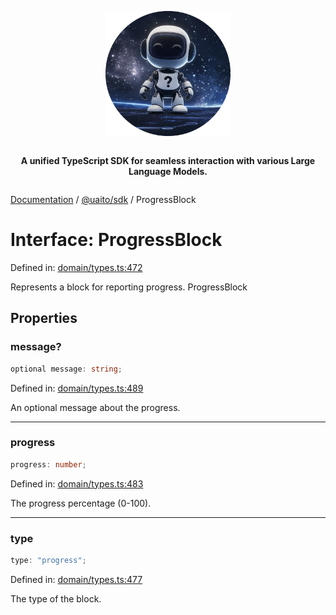 <div style="display:flex; flex-direction:column; align-items:center;">
<p align="center">
  <img src="../UAITO.png" alt="UAITO Logo" width="200"/>
</p>

<p align="center">
  <strong>A unified TypeScript SDK for seamless interaction with various Large Language Models.</strong>
</p>
</div>

[Documentation](README.md) / [@uaito/sdk](@uaito.sdk.md) / ProgressBlock

# Interface: ProgressBlock

Defined in: [domain/types.ts:472](https://github.com/elribonazo/uaito/blob/5502a2c87fe1b258ed3eea107257b14d895c9793/packages/sdk/src/domain/types.ts#L472)

Represents a block for reporting progress.
 ProgressBlock

## Properties

### message?

```ts
optional message: string;
```

Defined in: [domain/types.ts:489](https://github.com/elribonazo/uaito/blob/5502a2c87fe1b258ed3eea107257b14d895c9793/packages/sdk/src/domain/types.ts#L489)

An optional message about the progress.

***

### progress

```ts
progress: number;
```

Defined in: [domain/types.ts:483](https://github.com/elribonazo/uaito/blob/5502a2c87fe1b258ed3eea107257b14d895c9793/packages/sdk/src/domain/types.ts#L483)

The progress percentage (0-100).

***

### type

```ts
type: "progress";
```

Defined in: [domain/types.ts:477](https://github.com/elribonazo/uaito/blob/5502a2c87fe1b258ed3eea107257b14d895c9793/packages/sdk/src/domain/types.ts#L477)

The type of the block.
